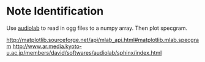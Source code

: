 # Note Identification

Use [audiolab](https://github.com/cournape/audiolab) to read in ogg files to a
numpy array. Then plot specgram.

http://matplotlib.sourceforge.net/api/mlab_api.html#matplotlib.mlab.specgram
http://www.ar.media.kyoto-u.ac.jp/members/david/softwares/audiolab/sphinx/index.html
